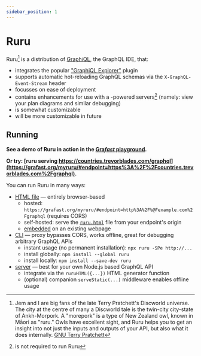 ```yaml
---
sidebar_position: 1
---
```


# Ruru

Ruru[^1] is a distribution of [Graph*i*QL](https://github.com/graphql/graphiql), the
GraphQL IDE, that:

- integrates the popular ["GraphiQL Explorer"](https://github.com/onegraph/graphiql-explorer) plugin
- supports automatic hot-reloading GraphQL schemas via the `X-GraphQL-Event-Stream` header
- focusses on ease of deployment
- contains enhancements for use with a [<Grafast />](/grafast)-powered servers[^2]
  (namely: view your plan diagrams and similar debugging)
- is somewhat customizable
- will be more customizable in future

## Running

**See a demo of Ruru in action in the [Gra*fast* playground](/playground).**

**Or try: [ruru serving https://countries.trevorblades.com/graphql](https://grafast.org/myruru/#endpoint=https%3A%2F%2Fcountries.trevorblades.com%2Fgraphql).**

You can run Ruru in many ways:

- [HTML file](./html.md) &mdash; entirely browser-based
  - hosted: `https://grafast.org/myruru/#endpoint=http%3A%2F%@Fexample.com%2Fgraphql` (requires CORS)
  - self-hosted: serve the [`ruru.html`](https://unpkg.com/ruru/ruru.html) file from
    your endpoint's origin
  - [embedded](./html.md#embedded) on an existing webpage
- [CLI](./cli.md) &mdash; proxy bypasses CORS, works offline, great for debugging
  arbitrary GraphQL APIs
  - instant usage (no permanent installation): `npx ruru -SPe http://...`
  - install globally: `npm install --global ruru`
  - install locally: `npm install --save-dev ruru`
- [server](./server.md) &mdash; best for your own Node.js based GraphQL API
  - integrate via the `ruruHTML({...})` HTML generator function
  - (optional) companion `serveStatic(...)` middleware enables offline usage

[^1]:
    Jem and I are big fans of the late Terry Pratchett's Discworld universe. The
    city at the centre of many a Discworld tale is the twin-city city-state of
    Ankh-Morpork. A "morepork" is a type of New Zealand owl, known in Māori as
    "ruru."[^3] Owls have excellent sight, and Ruru helps you to get an insight into not
    just the inputs and outputs of your API, but also what it does internally.
    [GNU Terry Pratchett](http://www.gnuterrypratchett.com/)

[^2]: <Grafast /> is not required to run Ruru

[^3]:
    RURU is also an abbreviation for checks to use when gathering information: "is
    it Reliable, Up-to-date, Relevant, and Useful?" We hope that you'll find Ruru to
    be all those things!

[graphiql]: https://github.com/graphql/graphiql
[grafast]: https://grafast.org
